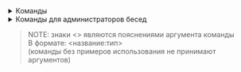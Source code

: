 <details>
<summary>Команды</summary>

  - `admins` - список администраторов беседы

  - `fixlayout` - изменение раскладки текста
    > Идея взята с программы [Punto Switcher](https://yandex.ru/soft/punto/win/)

  - `roll` - генератор случайных чисел/ответов
 
    - Примеры использования:
      - `roll`
        > Случайное число от 1 до 100
      - `roll 7-27` (`roll <start:int>-<end:int>`)
        > Случайное число из промежутка чисел
      - `roll foo, bar, baz, "Item with spaces"` (`roll <items:list>`)
        > Случайный элемент из списка

  - `shazam` - определение аудио
    > Работает на музыке и голосовых сообщениях \
    > (Также учитываются и ответы на сообщения содержащие вложения) \
    > Бэкенд: [Shazam](http://shazam.com) ([shazamio](dotX12/ShazamIO))

  - `trans` - перевод текста сообщений
    > (Язык текста определяется автоматически) \
    > Бэкенд: [Google Translate](https://translate.google.com) ([async-google-trans-new](sevenc-nanashi/async-google-trans-new))
    
    - Примеры использования:
      - `trans`
        > Перевод текста на английский
      - `trans de` (`trans <lang_code>`)
        > Перевод текста на немецкий

  - `wh` - отправка картинок с сайта [wallhaven](https://wallhaven.cc)
    > Документация по параметрам: [тут](https://wallhaven.cc/help/api)

    - Примеры использования:
	  - `wh`
	  - `wh Abstract` (`wh <query>`)
        > Картинка по запросу "Abstract"
	  - `wh Abstract 100` (`wh <q> <categories:wh_switches>`)
        > Картинка по запросу "Abstract" с категорией "General"

  - `whoami` - роль пользователя в беседе

  - `whreset` - очистка кэша чата команды `wh`
    > NOTE: Работает только в личных сообщениях \
	> (для использования в беседах, требуются права администратора)

  - `muted` - список замьюченных в беседе

  - `mutedby` - список замьюченных в беседе администратором

    - Примеры использования:
       - `mutedby @id1` (`mutedby <user:mention>`)

  - `help` - ссылка на этот документ

</details>

<details>
<summary>Команды для администраторов бесед</summary>

  - `giveadmin` - добавление пользователя в администраторы беседы

    - Примеры использования:
      - `giveadmin @id1` (`giveadmin <user:mention>`)

  - `kick` - исключение пользователя из беседы

    - Примеры использования:
      - `kick @id1` (`kick <user:mention>`)

  - `invite` - приглашение пользователя в беседу

    - Примеры использования:
      - `invite @id1` (`invite <user:mention>`)

  - `forceinvite` - форсированное приглашение пользователя в беседу
    > Сработает если у пользователя разрешены приглашения в настройках приватности

  - `mute` - автоматическое удаление сообщений пользователя

    - Примеры использования:
      - `mute @id1 30` (`mute <user:mention> <minutes:float>`)
        > Мут пользователя @id1 на 30 минут

  - `unmute` - отмена действия команды `mute` на пользователя

    - Примеры использования:
      - `unmute @id1` (`unmute <user:mention>`)

  - `takeadmin` - удаление пользователя из администраторов беседы

    - Примеры использования:
      - `takeadmin @id1` (`takeadmin <user:mention>`)

  - `whreset` - очистка кэша беседы команды `wh`

</details>

> NOTE: знаки <> являются пояснениями аргумента команды \
> В формате: <название:тип> \
> (команды без примеров использования не принимают аргументов)
